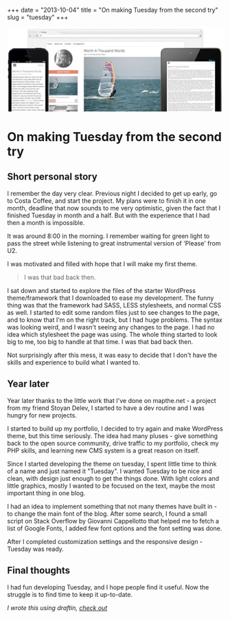 +++
date        = "2013-10-04"
title       = "On making Tuesday from the second try"
slug        = "tuesday"
+++

![Tuesday](/img/tuesday_large.png)

# On making Tuesday from the second try

## Short personal story

I remember the day very clear. Previous night I decided to get up early, go to Costa Coffee, and start the project. My plans were to finish it in one month, deadline that now sounds to me very optimistic, given the fact that I finished Tuesday in month and a half. But with the experience that I had then a month is impossible.  

It was around 8:00 in the morning. I remember waiting for green light to pass the street while listening to great instrumental version of 'Please' from U2.  

I was motivated and filled with hope that I will make my first theme.  

> I was that bad back then.

I sat down and started to explore the files of the starter WordPress theme/framework that I downloaded to ease my development. The funny thing was that the framework had SASS, LESS stylesheets, and normal CSS as well. I started to edit some random files just to see changes to the page, and to know that I'm on the right track, but I had huge problems. The syntax was looking weird, and I wasn't seeing any changes to the page. I had no idea which stylesheet the page was using. The whole thing started to look big to me, too big to handle at that time. I was that bad back then.  

Not surprisingly after this mess, it was easy to decide that I don't have the skills and experience to build what I wanted to.  

## Year later

Year later thanks to the little work that I've done on mapthe.net - a project from my friend Stoyan Delev, I started to have a dev routine and I was hungry for new projects.  

I started to build up my portfolio, I decided to try again and make WordPress theme, but this time seriously. The idea had many pluses - give something back to the open source community, drive traffic to my portfolio, check my PHP skills, and learning new CMS system is a great reason on itself.  

Since I started developing the theme on tuesday, I spent little time to think of a name and just named it "Tuesday".
I wanted Tuesday to be nice and clean, with design just enough to get the things done. With light colors and little graphics, mostly I wanted to be focused on the text, maybe the most important thing in one blog.  

I had an idea to implement something that not many themes have built in - to change the main font of the blog. After some search, I found a small script on Stack Overflow by Giovanni Cappellotto that helped me to fetch a list of Google Fonts, I added few font options and the font setting was done.  

After I completed customization settings and the responsive design - Tuesday was ready.  

## Final thoughts

I had fun developing Tuesday, and I hope people find it useful. Now the struggle is to find time to keep it up-to-date.

*I wrote this using draftin, [check out](http://draftin.com)*
